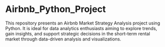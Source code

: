 # Airbnb_Python_Project
This repository presents an Airbnb Market Strategy Analysis project using Python. It is ideal for data analytics enthusiasts aiming to explore trends, gain insights, and support strategic decisions in the short-term rental market through data-driven analysis and visualizations.
